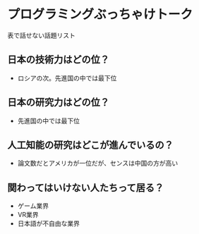 # プログラミングぶっちゃけトーク

表で話せない話題リスト


## 日本の技術力はどの位？

  * ロシアの次。先進国の中では最下位


## 日本の研究力はどの位？

  * 先進国の中では最下位


## 人工知能の研究はどこが進んでいるの？

  * 論文数だとアメリカが一位だが、センスは中国の方が高い


## 関わってはいけない人たちって居る？

  * ゲーム業界
  * VR業界
  * 日本語が不自由な業界
